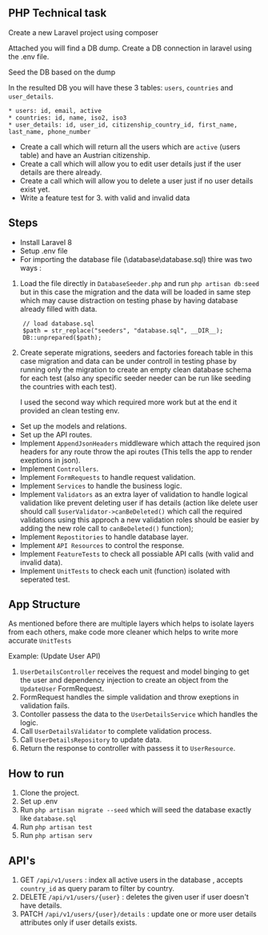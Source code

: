 ## PHP Technical task

Create a new Laravel project using composer

Attached you will find a DB dump. Create a DB connection in laravel using the .env file. 

Seed the DB based on the dump

In the resulted DB you will have these 3 tables: `users`, `countries` and `user_details`.
```
* users: id, email, active
* countries: id, name, iso2, iso3 
* user_details: id, user_id, citizenship_country_id, first_name, last_name, phone_number
```

* Create a call which will return all the users which are `active` (users table) and have an Austrian citizenship.
* Create a call which will allow you to edit user details just if the user details are there already.
* Create a call which will allow you to delete a user just if no user details exist yet.
* Write a feature test for 3. with valid and invalid data

## Steps
* Install Laravel 8 
* Setup .env file 
* For importing the database file (\database\database.sql) thire was two ways :
1.  Load the file directly in `DatabaseSeeder.php` and run `php artisan db:seed` but in this case the migration and the data will be loaded in same step which may cause distraction on testing phase by having database already filled with data.
```
    // load database.sql
    $path = str_replace("seeders", "database.sql", __DIR__);
    DB::unprepared($path);
```
2. Create seperate migrations, seeders and factories foreach table in this case migration and data can be under controll in testing phase by running only the migration to create an empty clean database schema for each test (also any specific seeder needer can be run like seeding the countries with each test).

    I used the second way which required more work but at the end it provided an clean testing env.
* Set up the models and relations.
* Set up the API routes.
* Implement `AppendJsonHeaders` middleware which attach the required json headers for any route throw the api routes (This tells the app to render exeptions in json).
* Implement `Controllers`.
* Implement `FormRequests` to handle request validation.
* Implement `Services` to handle the business logic.
* Implement `Validators` as an extra layer of validation to handle logical validation like prevent deleting user if has details (action like delete user should call `$userValidator->canBeDeleted()` which call the required validations using this approch a new validation roles should be easier by adding the new role call to `canBeDeleted()` function);
* Implement `Repostitories` to handle database layer.
* Implement `API Resources` to control the response.
* Implement `FeatureTests` to check all possiable API calls (with valid and invalid data).
* Implement `UnitTests` to check each unit (function) isolated with seperated test.
## App Structure 
As mentioned before there are multiple layers which helps to isolate layers from each others, make code more cleaner which helps to write more accurate `UnitTests`

Example: (Update User API)
1. `UserDetailsController` receives the request and model binging to get the user and dependency injection to create an object from the `UpdateUser` FormRequest.
2. FormRequest handles the simple validation and throw exeptions in validation fails.
3. Contoller passess the data to the `UserDetailsService` which handles the logic.
4. Call `UserDetailsValidator` to complete validation process.
5. Call `UserDetailsRepository` to update data.
6. Return the response to controller with passess it to `UserResource`.

## How to run
1. Clone the project.
2. Set up .env
3. Run `php artisan migrate --seed` which will seed the database exactly like `database.sql`
4. Run `php artisan test`
5. Run `php artisan serv`
## API's
1. GET `/api/v1/users` : index all active users in the database , accepts `country_id` as query param to filter by country.
2. DELETE `/api/v1/users/{user}` : deletes the given user if user doesn't have details.
2. PATCH `/api/v1/users/{user}/details` : update one or more user details attributes only if user details exists.














